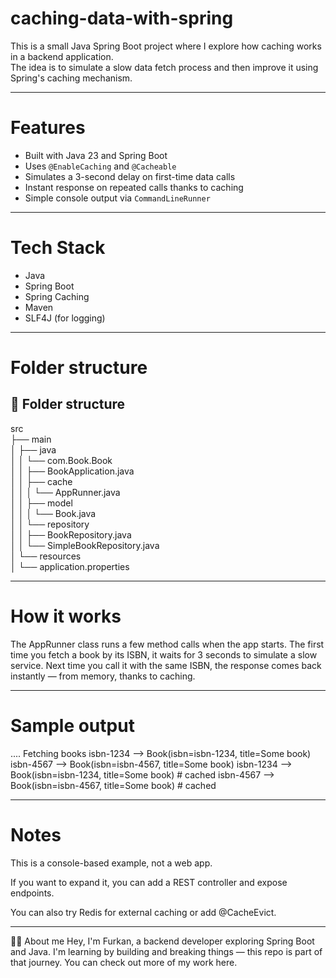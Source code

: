 # caching-data-with-spring

This is a small Java Spring Boot project where I explore how caching works in a backend application.  
The idea is to simulate a slow data fetch process and then improve it using Spring's caching mechanism.

---

# Features

- Built with Java 23 and Spring Boot
- Uses `@EnableCaching` and `@Cacheable`
- Simulates a 3-second delay on first-time data calls
- Instant response on repeated calls thanks to caching
- Simple console output via `CommandLineRunner`

---

# Tech Stack

- Java
- Spring Boot
- Spring Caching
- Maven
- SLF4J (for logging)

---

# Folder structure

## 📂 Folder structure

src  
├── main  
│   ├── java  
│   │   └── com.Book.Book  
│   │       ├── BookApplication.java  
│   │       ├── cache  
│   │       │   └── AppRunner.java  
│   │       ├── model  
│   │       │   └── Book.java  
│   │       └── repository  
│   │           ├── BookRepository.java  
│   │           └── SimpleBookRepository.java  
│   └── resources  
│       └── application.properties  



---

# How it works

The AppRunner class runs a few method calls when the app starts.
The first time you fetch a book by its ISBN, it waits for 3 seconds to simulate a slow service.
Next time you call it with the same ISBN, the response comes back instantly — from memory, thanks to caching.

---

# Sample output

.... Fetching books
isbn-1234 --> Book(isbn=isbn-1234, title=Some book)
isbn-4567 --> Book(isbn=isbn-4567, title=Some book)
isbn-1234 --> Book(isbn=isbn-1234, title=Some book)  # cached
isbn-4567 --> Book(isbn=isbn-4567, title=Some book)  # cached

---

# Notes
This is a console-based example, not a web app.

If you want to expand it, you can add a REST controller and expose endpoints.

You can also try Redis for external caching or add @CacheEvict.

---

👨‍💻 About me
Hey, I'm Furkan, a backend developer exploring Spring Boot and Java.
I'm learning by building and breaking things — this repo is part of that journey.
You can check out more of my work here.


